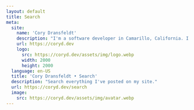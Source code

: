 ```yaml
---
layout: default
title: Search
meta:
  site:
    name: 'Cory Dransfeldt'
    description: "I'm a software developer in Camarillo, California. I enjoy hanging out with my beautiful family and 4 rescue dogs, technology, automation, music, writing, reading and tv and movies."
    url: https://coryd.dev
    logo:
      src: https://coryd.dev/assets/img/logo.webp
      width: 2000
      height: 2000
  language: en-US
  title: 'Cory Dransfeldt • Search'
  description: "Search everything I've posted on my site."
  url: https://coryd.dev/search
  image:
    src: https://coryd.dev/assets/img/avatar.webp
---
```

<link href="https://coryd.dev/_pagefind/pagefind-ui.css" rel="stylesheet">
<style>
  :root {
    --pagefind-ui-font: InterVariable, ui-sans-serif, system-ui, -apple-system, BlinkMacSystemFont, "Segoe UI", Roboto, "Helvetica Neue", Arial, "Noto Sans", sans-serif, "Apple Color Emoji", "Segoe UI Emoji", "Segoe UI Symbol", "Noto Color Emoji";
    --pagefind-ui-primary: #374151;
    --pagefind-ui-text: #374151;
  }
  @media (prefers-color-scheme: dark) {
    :root {
      --pagefind-ui-primary: #e5e7eb;
      --pagefind-ui-text: #e5e7eb;
      --pagefind-ui-background: #152028;
      --pagefind-ui-border: #152028;
      --pagefind-ui-tag: #152028;
    }
  }
</style>
<div id="search" class="search"></div>
<script src="https://coryd.dev/_pagefind/pagefind-ui.js" onload="new PagefindUI({ element: '#search', showImages: false });"></script>
<script>
  if (plausible) {
    document.querySelector('#search').addEventListener('focusout', (e) => {
        plausible('Search', { props: { query: e.target.value }})
    })
  }
</script>

